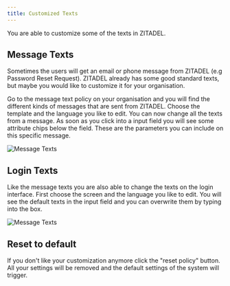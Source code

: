 ```yaml
---
title: Customized Texts
---
```


You are able to customize some of the texts in ZITADEL.

## Message Texts
Sometimes the users will get an email or phone message from ZITADEL (e.g Password Reset Request).
ZITADEL already has some good standard texts, but maybe you would like to customize it for your organisation.

Go to the message text policy on your organisation and you will find the different kinds of messages that are sent from ZITADEL. 
Choose the template and the language you like to edit. 
You can now change all the texts from a message. 
As soon as you click into a input field you will see some attribute chips below the field. 
These are the parameters you can include on this specific message.

![Message Texts](/img/console_message_texts.png)

## Login Texts

Like the message texts you are also able to change the texts on the login interface. 
First choose the screen and the language you like to edit. 
You will see the default texts in the input field and you can overwrite them by typing into the box.

![Message Texts](/img/console_login_texts.png)

## Reset to default
If you don't like your customization anymore click the "reset policy" button.
All your settings will be removed and the default settings of the system will trigger.
